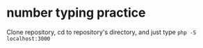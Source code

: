 number typing practice
===============

Clone repository, cd to repository's directory, and just type ```php -S localhost:3000```
